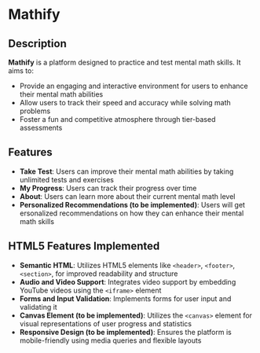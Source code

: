 # Mathify

## Description
**Mathify** is a platform designed to practice and test mental math skills. It aims to:
- Provide an engaging and interactive environment for users to enhance their mental math abilities
- Allow users to track their speed and accuracy while solving math problems
- Foster a fun and competitive atmosphere through tier-based assessments

## Features
- **Take Test**: Users can improve their mental math abilities by taking unlimited tests and exercises
- **My Progress**: Users can track their progress over time
- **About**: Users can learn more about their current mental math level
- **Personalized Recommendations (to be implemented)**: Users will get ersonalized recommendations on how they can enhance their mental math skills

## HTML5 Features Implemented
- **Semantic HTML**: Utilizes HTML5 elements like `<header>`, `<footer>`, `<section>`, for improved readability and structure
- **Audio and Video Support**: Integrates video support by embedding YouTube videos using the `<iframe>` element
- **Forms and Input Validation**: Implements forms for user input and validating it
- **Canvas Element (to be implemented)**: Utilizes the `<canvas>` element for visual representations of user progress and statistics 
- **Responsive Design (to be implemented)**: Ensures the platform is mobile-friendly using media queries and flexible layouts
